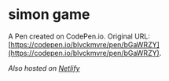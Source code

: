 # simon game

A Pen created on CodePen.io. Original URL: [https://codepen.io/blvckmvre/pen/bGaWRZY](https://codepen.io/blvckmvre/pen/bGaWRZY).

*Also hosted on [Netlify](https://blvckmvre-simon.netlify.app/)*

